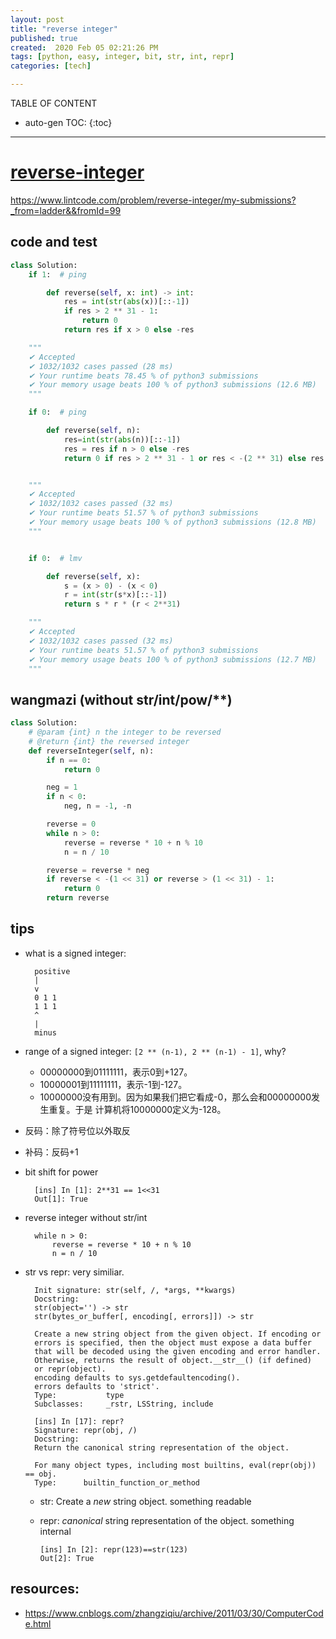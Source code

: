 ```yaml
---
layout: post
title: "reverse integer"
published: true
created:  2020 Feb 05 02:21:26 PM
tags: [python, easy, integer, bit, str, int, repr]
categories: [tech]

---
```


TABLE OF CONTENT

* auto-gen TOC:
{:toc}

- - -

# [reverse-integer](https://leetcode.com/problems/reverse-integer/description)

https://www.lintcode.com/problem/reverse-integer/my-submissions?_from=ladder&&fromId=99

## code and test

```python
class Solution:
    if 1:  # ping

        def reverse(self, x: int) -> int:
            res = int(str(abs(x))[::-1])
            if res > 2 ** 31 - 1:
                return 0
            return res if x > 0 else -res

    """
    ✔ Accepted
    ✔ 1032/1032 cases passed (28 ms)
    ✔ Your runtime beats 78.45 % of python3 submissions
    ✔ Your memory usage beats 100 % of python3 submissions (12.6 MB)
    """

    if 0:  # ping

        def reverse(self, n):
            res=int(str(abs(n))[::-1])
            res = res if n > 0 else -res
            return 0 if res > 2 ** 31 - 1 or res < -(2 ** 31) else res


    """
    ✔ Accepted
    ✔ 1032/1032 cases passed (32 ms)
    ✔ Your runtime beats 51.57 % of python3 submissions
    ✔ Your memory usage beats 100 % of python3 submissions (12.8 MB)
    """


    if 0:  # lmv

        def reverse(self, x):
            s = (x > 0) - (x < 0)
            r = int(str(s*x)[::-1])
            return s * r * (r < 2**31)

    """
    ✔ Accepted
    ✔ 1032/1032 cases passed (32 ms)
    ✔ Your runtime beats 51.57 % of python3 submissions
    ✔ Your memory usage beats 100 % of python3 submissions (12.7 MB)
    """
```

## wangmazi (without str/int/pow/**)

```python
class Solution:
    # @param {int} n the integer to be reversed
    # @return {int} the reversed integer
    def reverseInteger(self, n):
        if n == 0:
            return 0

        neg = 1
        if n < 0:
            neg, n = -1, -n

        reverse = 0
        while n > 0:
            reverse = reverse * 10 + n % 10
            n = n / 10

        reverse = reverse * neg
        if reverse < -(1 << 31) or reverse > (1 << 31) - 1:
            return 0
        return reverse
```

## tips

- what is a signed integer:

        positive
        |
        v
        0 1 1
        1 1 1
        ^
        |
        minus

- range of a signed integer: `[2 ** (n-1), 2 ** (n-1) - 1]`, why?

    - 00000000到01111111，表示0到+127。
    - 10000001到11111111，表示-1到-127。
    - 10000000没有用到。因为如果我们把它看成-0，那么会和00000000发生重复。于是
    计算机将10000000定义为-128。

- 反码：除了符号位以外取反
- 补码：反码+1

- bit shift for power

        [ins] In [1]: 2**31 == 1<<31                                                    
        Out[1]: True

- reverse integer without str/int

        while n > 0:
            reverse = reverse * 10 + n % 10
            n = n / 10

- str vs repr: very similiar.
    
        Init signature: str(self, /, *args, **kwargs)
        Docstring:     
        str(object='') -> str
        str(bytes_or_buffer[, encoding[, errors]]) -> str

        Create a new string object from the given object. If encoding or
        errors is specified, then the object must expose a data buffer
        that will be decoded using the given encoding and error handler.
        Otherwise, returns the result of object.__str__() (if defined)
        or repr(object).
        encoding defaults to sys.getdefaultencoding().
        errors defaults to 'strict'.
        Type:           type
        Subclasses:     _rstr, LSString, include

        [ins] In [17]: repr?                                                            
        Signature: repr(obj, /)
        Docstring:
        Return the canonical string representation of the object.

        For many object types, including most builtins, eval(repr(obj)) == obj.
        Type:      builtin_function_or_method

  * str: Create a *new* string object. something readable
  * repr: *canonical* string representation of the object. something internal

        [ins] In [2]: repr(123)==str(123)                                     
        Out[2]: True

## resources:

* https://www.cnblogs.com/zhangziqiu/archive/2011/03/30/ComputerCode.html

